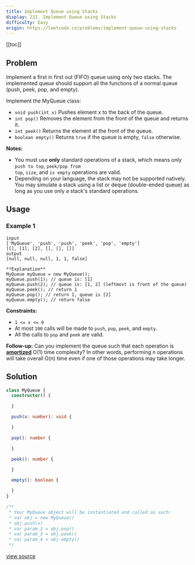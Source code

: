 ```yaml
---
title: Implement Queue using Stacks
display: 232. Implement Queue using Stacks
difficulty: Easy
origin: https://leetcode.cn/problems/implement-queue-using-stacks
---
```


[[toc]]

## Problem

Implement a first in first out (FIFO) queue using only two stacks. The implemented queue should support all the functions of a normal queue (push, peek, pop, and empty).

Implement the MyQueue class:

- <code>void push(int x)</code> Pushes element x to the back of the queue.
- <code>int pop()</code> Removes the element from the front of the queue and returns it.
- <code>int peek()</code> Returns the element at the front of the queue.
- <code>boolean empty()</code> Returns <code>true</code> if the queue is empty, <code>false</code> otherwise.

**Notes:**

- You must use **only** standard operations of a stack, which means only <code>push to top</code>, <code>peek/pop from top</code>, <code>size</code>, and <code>is empty</code> operations are valid.
- Depending on your language, the stack may not be supported natively. You may simulate a stack using a list or deque (double-ended queue) as long as you use only a stack&#39;s standard operations.

## Usage

### Example 1

```
input
['MyQueue', 'push', 'push', 'peek', 'pop', 'empty']
[[], [1], [2], [], [], []]
output
[null, null, null, 1, 1, false]

**Explanation**
MyQueue myQueue = new MyQueue();
myQueue.push(1); // queue is: [1]
myQueue.push(2); // queue is: [1, 2] (leftmost is front of the queue)
myQueue.peek(); // return 1
myQueue.pop(); // return 1, queue is [2]
myQueue.empty(); // return false
```


**Constraints:**

- <code>1 &lt;= x &lt;= 9</code>
- At most <code>100</code>&nbsp;calls will be made to <code>push</code>, <code>pop</code>, <code>peek</code>, and <code>empty</code>.
- All the calls to <code>pop</code> and <code>peek</code> are valid.


**Follow-up:** Can you implement the queue such that each operation is **<a href="https://en.wikipedia.org/wiki/Amortized_analysis" target="_blank">amortized</a>** O(1) time complexity? In other words, performing n operations will take overall O(n) time even if one of those operations may take longer.


## Solution

```ts
class MyQueue {
  constructor() {

  }

  push(x: number): void {

  }

  pop(): number {

  }

  peek(): number {

  }

  empty(): boolean {

  }
}

/**
 * Your MyQueue object will be instantiated and called as such:
 * var obj = new MyQueue()
 * obj.push(x)
 * var param_2 = obj.pop()
 * var param_3 = obj.peek()
 * var param_4 = obj.empty()
 */
```

[view source](https://leetcode.cn/problems/implement-queue-using-stacks)
